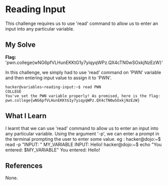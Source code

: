 # Reading Input
This challenge requires us to use 'read' command to allow us to enter an input into any particular variable.
## My Solve
**Flag:** 'pwn.college{wNG6pfVLHunEKKtG1y7yiqyqWPz.QX4cTN0wSOxkjNzEzW}'

In this challenge, we simply had to use 'read' command on 'PWN' variable and then entering input value to assign it to 'PWN'.
```
hacker@variables~reading-input:~$ read PWN
COLLEGE
You've set the PWN variable properly! As promised, here is the flag:
pwn.college{wNG6pfVLHunEKKtG1y7yiqyqWPz.QX4cTN0wSOxkjNzEzW}
```

## What I Learn
I learnt that we can  use 'read' command to allow us to enter an input into any particular variable. Using the argument '-p', we can enter a prompt in the terminal prompting
the user to enter some value.
eg : 
hacker@dojo:~$ read -p "INPUT: " MY_VARIABLE
INPUT: Hello!
hacker@dojo:~$ echo "You entered: $MY_VARIABLE"
You entered: Hello!
## References
None.
